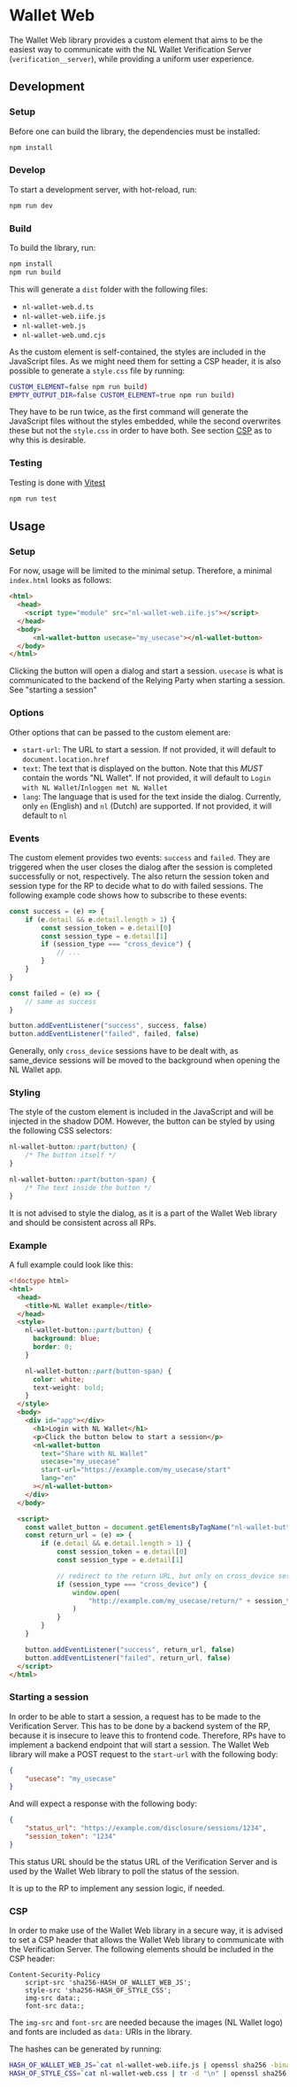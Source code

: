 # Wallet Web

The Wallet Web library provides a custom element that aims to be the easiest way to communicate with the NL Wallet Verification Server (`verification__server`), while providing a uniform user experience.

## Development

### Setup

Before one can build the library, the dependencies must be installed:
```sh
npm install
```

### Develop

To start a development server, with hot-reload, run:
```sh
npm run dev
```

### Build

To build the library, run:
```sh
npm install
npm run build
```

This will generate a `dist` folder with the following files:
- `nl-wallet-web.d.ts`
- `nl-wallet-web.iife.js`
- `nl-wallet-web.js`
- `nl-wallet-web.umd.cjs`

As the custom element is self-contained, the styles are included in the JavaScript files. As we might need them for setting a CSP header, it is also possible to generate a `style.css` file by running:
```sh
CUSTOM_ELEMENT=false npm run build)
EMPTY_OUTPUT_DIR=false CUSTOM_ELEMENT=true npm run build)
```
They have to be run twice, as the first command will generate the JavaScript files without the styles embedded, while the second overwrites these but not the `style.css` in order to have both. See section [CSP](#csp) as to why this is desirable.

### Testing

Testing is done with [Vitest](https://vitest.dev/)
```sh
npm run test
```


## Usage

### Setup

For now, usage will be limited to the minimal setup. Therefore, a minimal `index.html` looks as follows:
```html
<html>
  <head>
    <script type="module" src="nl-wallet-web.iife.js"></script>
  </head>
  <body>
      <nl-wallet-button usecase="my_usecase"></nl-wallet-button>
  </body>
</html>
```

Clicking the button will open a dialog and start a session. `usecase` is what is communicated to the backend of the Relying Party when starting a session. See "starting a session"

### Options

Other options that can be passed to the custom element are:
- `start-url`: The URL to start a session. If not provided, it will default to `document.location.href`
- `text`: The text that is displayed on the button. Note that this *MUST* contain the words "NL Wallet". If not provided, it will default to `Login with NL Wallet`/`Inloggen met NL Wallet`
- `lang`: The language that is used for the text inside the dialog. Currently, only `en` (English) and `nl` (Dutch) are supported. If not provided, it will default to `nl`


### Events

The custom element provides two events: `success` and `failed`. They are triggered when the user closes the dialog after the session is completed successfully or not, respectively. The also return the session token and session type for the RP to decide what to do with failed sessions. The following example code shows how to subscribe to these events:
```javascript
const success = (e) => {
    if (e.detail && e.detail.length > 1) {
        const session_token = e.detail[0]
        const session_type = e.detail[1]
        if (session_type === "cross_device") {
            // ...
        }
    }
}

const failed = (e) => {
    // same as success
}

button.addEventListener("success", success, false)
button.addEventListener("failed", failed, false)
```

Generally, only `cross_device` sessions have to be dealt with, as same_device sessions will be moved to the background when opening the NL Wallet app.

### Styling

The style of the custom element is included in the JavaScript and will be injected in the shadow DOM. However, the button can be styled by using the following CSS selectors:
```css
nl-wallet-button::part(button) {
    /* The button itself */
}

nl-wallet-button::part(button-span) {
    /* The text inside the button */
}
```

It is not advised to style the dialog, as it is a part of the Wallet Web library and should be consistent across all RPs.

### Example

A full example could look like this:
```html
<!doctype html>
<html>
  <head>
    <title>NL Wallet example</title>
  </head>
  <style>
    nl-wallet-button::part(button) {
      background: blue;
      border: 0;
    }

    nl-wallet-button::part(button-span) {
      color: white;
      text-weight: bold;
    }
  </style>
  <body>
    <div id="app"></div>
      <h1>Login with NL Wallet</h1>
      <p>Click the button below to start a session</p>
      <nl-wallet-button
        text="Share with NL Wallet"
        usecase="my_usecase"
        start-url="https://example.com/my_usecase/start"
        lang="en"
      ></nl-wallet-button>
    </div>
  </body>

  <script>
    const wallet_button = document.getElementsByTagName("nl-wallet-button")
    const return_url = (e) => {
        if (e.detail && e.detail.length > 1) {
            const session_token = e.detail[0]
            const session_type = e.detail[1]

            // redirect to the return URL, but only on cross_device sessions
            if (session_type === "cross_device") {
                window.open(
                    "http://example.com/my_usecase/return/" + session_token
                )
            }
        }
    }

    button.addEventListener("success", return_url, false)
    button.addEventListener("failed", return_url, false)
  </script>
</html>
```

### Starting a session

In order to be able to start a session, a request has to be made to the Verification Server. This has to be done by a backend system of the RP, because it is insecure to leave this to frontend code. Therefore, RPs have to implement a backend endpoint that will start a session. The Wallet Web library will make a POST request to the `start-url` with the following body:
```json
{
    "usecase": "my_usecase"
}
```

And will expect a response with the following body:
```json
{
    "status_url": "https://example.com/disclosure/sessions/1234",
    "session_token": "1234"
}
```

This status URL should be the status URL of the Verification Server and is used by the Wallet Web library to poll the status of the session.

It is up to the RP to implement any session logic, if needed.

### CSP

In order to make use of the Wallet Web library in a secure way, it is advised to set a CSP header that allows the Wallet Web library to communicate with the Verification Server. The following elements should be included in the CSP header:
```
Content-Security-Policy
    script-src 'sha256-HASH_OF_WALLET_WEB_JS';
    style-src 'sha256-HASH_OF_STYLE_CSS';
    img-src data:;
    font-src data:;
```

The `img-src` and `font-src` are needed because the images (NL Wallet logo) and fonts are included as `data:` URIs in the library.

The hashes can be generated by running:

```sh
HASH_OF_WALLET_WEB_JS=`cat nl-wallet-web.iife.js | openssl sha256 -binary | openssl base64`
HASH_OF_STYLE_CSS=`cat nl-wallet-web.css | tr -d "\n" | openssl sha256 -binary | openssl base64`
```

